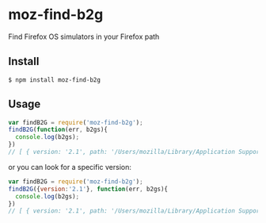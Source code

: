 # moz-find-b2g

Find Firefox OS simulators in your Firefox path

## Install

```
$ npm install moz-find-b2g
```

## Usage

```javascript
var findB2G = require('moz-find-b2g');
findB2G(function(err, b2gs){
  console.log(b2gs);
})
// [ { version: '2.1', path: '/Users/mozilla/Library/Application Support/Firefox/Profiles/x6kiu2xm.default/extensions/fxos_2_1_simulator@mozilla.org/b2g/B2G.app/Contents/MacOS/b2g-bin' } ]

```

or you can look for a specific version:

```javascript
var findB2G = require('moz-find-b2g');
findB2G({version:'2.1'}, function(err, b2gs){
  console.log(b2gs);
})
// [ { version: '2.1', path: '/Users/mozilla/Library/Application Support/Firefox/Profiles/x6kiu2xm.default/extensions/fxos_2_1_simulator@mozilla.org/b2g/B2G.app/Contents/MacOS/b2g-bin' } ]

```